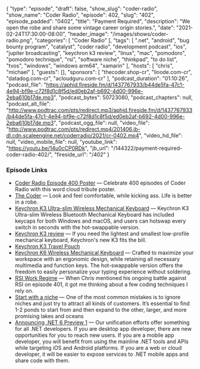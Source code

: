 {
  "type": "episode",
  "draft": false,
  "show_slug": "coder-radio",
  "show_name": "Coder Radio",
  "episode": 402,
  "slug": "402",
  "episode_padded": "0402",
  "title": "Payment Required",
  "description": "We open the robe and share some vintage career origin stories.",
  "date": "2021-02-24T17:30:00-08:00",
  "header_image": "/images/shows/coder-radio.png",
  "categories": [
    "Coder Radio"
  ],
  "tags": [
    ".net",
    "android",
    "bug bounty program",
    "catalyst",
    "coder radio",
    "development podcast",
    "ios",
    "jupiter broadcasting",
    "keychron k3 review",
    "linux",
    "mac",
    "pomodoro",
    "pomodoro technique",
    "rsi",
    "software niche",
    "thinkpad",
    "to do list",
    "tvos",
    "windows",
    "windows arm64",
    "xamarin"
  ],
  "hosts": [
    "chris",
    "michael"
  ],
  "guests": [],
  "sponsors": [
    "thecoder.shop-cr",
    "linode.com-cr",
    "datadog.com-cr",
    "acloudguru.com-cr"
  ],
  "podcast_duration": "01:10:26",
  "podcast_file": "https://aphid.fireside.fm/d/1437767933/b44de5fa-47c1-4e94-bf9e-c72f8d1c8f5d/ed0eb2af-b692-4d00-996e-2eba610b17de.mp3",
  "podcast_bytes": 50723080,
  "podcast_chapters": null,
  "podcast_alt_file": "http://www.podtrac.com/pts/redirect.mp3/aphid.fireside.fm/d/1437767933/b44de5fa-47c1-4e94-bf9e-c72f8d1c8f5d/ed0eb2af-b692-4d00-996e-2eba610b17de.mp3",
  "podcast_ogg_file": null,
  "video_file": "http://www.podtrac.com/pts/redirect.mp4/201406.jb-dl.cdn.scaleengine.net/coderradio/2021/cr-0402.mp4",
  "video_hd_file": null,
  "video_mobile_file": null,
  "youtube_link": "https://youtu.be/14u0cCP0RDk",
  "jb_url": "/144322/payment-required-coder-radio-402/",
  "fireside_url": "/402"
}


### Episode Links

  * [Coder Radio Episode 400 Poster](https://teespring.com/coder-400?pid=624&cid=102511 "Coder Radio Episode 400 Poster") — Celebrate 400 episodes of Coder Radio with this word cloud tribute poster.
  * [The Coder](https://jupitercolony.bigcartel.com/product/the-coder "The Coder") — Look and feel comfortable, while kicking ass. Life is better in a robe.
  * [Keychron K3 Ultra-slim Wireless Mechanical Keyboard](https://www.keychron.com/products/keychron-k3-wireless-mechanical-keyboard?variant=32220198928473 "Keychron K3 Ultra-slim Wireless Mechanical Keyboard") — Keychron K3 Ultra-slim Wireless Bluetooth Mechanical Keyboard has included keycaps for both Windows and macOS, and users can hotswap every switch in seconds with the hot-swappable version. 
  * [Keychron K3 review](https://www.imore.com/keychron-k3-review "Keychron K3 review") — If you need the lightest and smallest low-profile mechanical keyboard, Keychron's new K3 fits the bill.
  * [Keychron K3 Travel Pouch](https://www.keychron.com/products/keychron-k3-travel-pouch "Keychron K3 Travel Pouch")
  * [Keychron K6 Wireless Mechanical Keyboard](https://www.keychron.com/products/keychron-k6-wireless-mechanical-keyboard "Keychron K6 Wireless Mechanical Keyboard") — Crafted to maximize your workspace with an ergonomic design, while retaining all necessary multimedia and function keys. The hot-swappable version offers the freedom to easily personalize your typing experience without soldering.
  * [RSI Work Regime](https://slexy.org/view/s20eeW1pMS "RSI Work Regime") — When Chris mentioned his ongoing battle against RSI on episode 401, it got me thinking about a few coding techniques I rely on.
  * [Start with a niche](https://fibery.io/blog/start-with-a-niche/ "Start with a niche") — One of the most common mistakes is to ignore niches and just try to attract all kinds of customers. It’s essential to find 1-2 ponds to start from and then expand to the other, larger, and more promising lakes and oceans
  * [Announcing .NET 6 Preview 1](https://devblogs.microsoft.com/dotnet/announcing-net-6-preview-1/ "Announcing .NET 6 Preview 1") — Our unification efforts offer something for all .NET developers. If you are desktop app developer, there are new opportunities for you to reach new users. If you are a mobile app developer, you will benefit from using the mainline .NET tools and APIs while targeting iOS and Android platforms. If you are a web or cloud developer, it will be easier to expose services to .NET mobile apps and share code with them.


